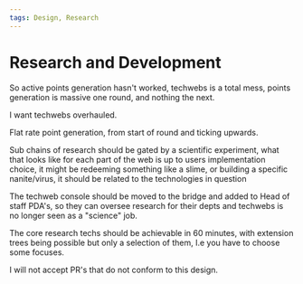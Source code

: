 ```yaml
---
tags: Design, Research
---
```

# Research and Development

So active points generation hasn't worked, techwebs is a total mess, points generation is massive one round, and nothing the next.


I want techwebs overhauled.

Flat rate point generation, from start of round and ticking upwards.

Sub chains of research should be gated by a scientific experiment, what that looks like for each part of the web is up to users implementation choice, it might be redeeming something like a slime, or building a specific nanite/virus, it should be related to the technologies in question

The techweb console should be moved to the bridge and added to Head of staff PDA's, so they can oversee research for their depts and techwebs is no longer seen as a "science" job.


The core research techs should be achievable in 60 minutes, with extension trees being possible but only a selection of them, I.e you have to choose some focuses.

I will not accept PR's that do not conform to this design.